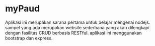 myPaud
======

Aplikasi ini merupakan sarana pertama untuk belajar mengenai nodejs.
sampel yang ada merupakan website sederhana yang akan dilengkapi dengan fasilitas CRUD berbasis RESTful.
aplikasi ini menggunakan bootstrap dan express.
